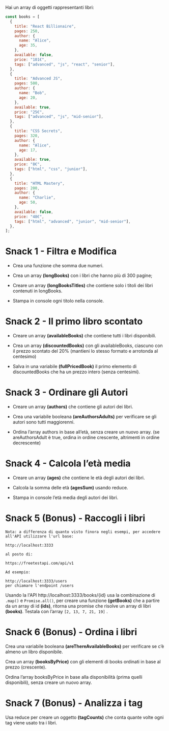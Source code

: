 Hai un array di oggetti rappresentanti libri:

```js
const books = [
  {
    title: "React Billionaire",
    pages: 250,
    author: {
      name: "Alice",
      age: 35,
    },
    available: false,
    price: "101€",
    tags: ["advanced", "js", "react", "senior"],
  },
  {
    title: "Advanced JS",
    pages: 500,
    author: {
      name: "Bob",
      age: 20,
    },
    available: true,
    price: "25€",
    tags: ["advanced", "js", "mid-senior"],
  },
  {
    title: "CSS Secrets",
    pages: 320,
    author: {
      name: "Alice",
      age: 17,
    },
    available: true,
    price: "8€",
    tags: ["html", "css", "junior"],
  },
  {
    title: "HTML Mastery",
    pages: 200,
    author: {
      name: "Charlie",
      age: 50,
    },
    available: false,
    price: "48€",
    tags: ["html", "advanced", "junior", "mid-senior"],
  },
];
```

# Snack 1 - Filtra e Modifica

- Crea una funzione che somma due numeri.

- Crea un array **(longBooks)** con i libri che hanno più di 300 pagine;

- Creare un array **(longBooksTitles)** che contiene solo i titoli dei libri contenuti in longBooks.

- Stampa in console ogni titolo nella console.

# Snack 2 - Il primo libro scontato

- Creare un array **(availableBooks)** che contiene tutti i libri disponibili.

- Crea un array **(discountedBooks)** con gli availableBooks, ciascuno con il prezzo scontato del 20% (mantieni lo stesso formato e arrotonda al centesimo)

- Salva in una variabile **(fullPricedBook)** il primo elemento di discountedBooks che ha un prezzo intero (senza centesimi).

# Snack 3 - Ordinare gli Autori

- Creare un array **(authors)** che contiene gli autori dei libri.

- Crea una variabile booleana **(areAuthorsAdults)** per verificare se gli autori sono tutti maggiorenni.

- Ordina l’array authors in base all’età, senza creare un nuovo array.
  (se areAuthorsAdult è true, ordina in ordine crescente, altrimenti in ordine decrescente)

# Snack 4 - Calcola l’età media

- Creare un array **(ages)** che contiene le età degli autori dei libri.

- Calcola la somma delle età **(agesSum)** usando reduce.

- Stampa in console l’età media degli autori dei libri.

# Snack 5 (Bonus) - Raccogli i libri

```
Nota: a differenza di quanto visto finora negli esempi, per accedere all'API utilizzare l'url base:

http://localhost:3333

al posto di:

https://freetestapi.com/api/v1

Ad esempio:

http://localhost:3333/users
per chiamare l'endpoint /users

```

Usando la l'API http://localhost:3333/books/{id} usa la combinazione di `.map()` e `Promise.all()`, per creare una funzione **(getBooks)** che a partire da un array di id **(ids)**, ritorna una promise che risolve un array di libri **(books)**.
Testala con l’array `[2, 13, 7, 21, 19]` .

# Snack 6 (Bonus) - Ordina i libri

Crea una variabile booleana **(areThereAvailableBooks)** per verificare se c’è almeno un libro disponibile.

Crea un array **(booksByPrice)** con gli elementi di books ordinati in base al prezzo (crescente).

Ordina l’array booksByPrice in base alla disponibilità (prima quelli disponibili), senza creare un nuovo array.

# Snack 7 (Bonus) - Analizza i tag

Usa reduce per creare un oggetto **(tagCounts)** che conta quante volte ogni tag viene usato tra i libri.
